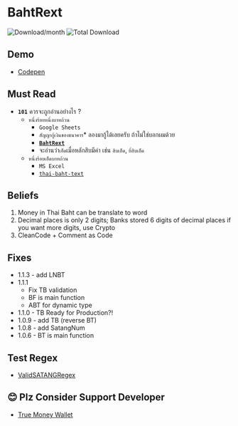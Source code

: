# BahtRext
![Download/month](https://img.shields.io/npm/dm/bahtrext.svg)
![Total Download](https://img.shields.io/npm/dt/bahtrext.svg)

## Demo
- [Codepen](https://codepen.io/chadin-chaipornpisuth/full/rNbzyom)

## Must Read
- **`101`** ควรจะถูกอ่านอย่างไร ?
  - `หนึ่งร้อยหนึ่งบาทถ้วน`
    - `Google Sheets`
    - `สัญญากู้เงินของธนาคาร`* ลองมากู้ได้เลยครับ ถ้าไม่ใช่บอกผมด้วย
    - [**`BahtRext`**](https://github.com/PingHuskar/npm-bahtrext)
    - จะอ่านว่า`เอ็ด`เมื่อหลักสิบมีค่า เช่น `สิบเอ็ด`, `ยี่สิบเอ็ด`
  - `หนึ่งร้อยเอ็ดบาทถ้วน`
    - `MS Excel`
    - [`thai-baht-text`](https://www.npmjs.com/package/thai-baht-text)

## Beliefs
1. Money in Thai Baht can be translate to word
2. Decimal places is only 2 digits; Banks stored 6 digits of decimal places if you want more digits, use Crypto
3. CleanCode + Comment as Code

## Fixes
- 1.1.3 - add LNBT
- 1.1.1 
  - Fix TB validation
  - BF is main function
  - ABT for dynamic type
- 1.1.0 - TB Ready for Production?!
- 1.0.9 - add TB (reverse BT)
- 1.0.8 - add SatangNum
- 1.0.6 - BT is main function

## Test Regex
- [ValidSATANGRegex](https://regex101.com/r/yVvsFN/1)

## 😊 Plz Consider Support Developer
- [True Money Wallet](https://tmn.app.link/txb6QYGBcIb)
